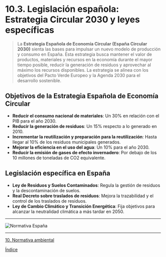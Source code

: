 # 10.3. Legislación española: Estrategia Circular 2030 y leyes específicas

> La **Estrategia Española de Economía Circular (España Circular 2030)** sienta las bases para impulsar un nuevo modelo de producción y consumo en España. Esta estrategia busca mantener el valor de productos, materiales y recursos en la economía durante el mayor tiempo posible, reducir la generación de residuos y aprovechar al máximo los recursos disponibles. La estrategia se alinea con los objetivos del Pacto Verde Europeo y la Agenda 2030 para el desarrollo sostenible.

## Objetivos de la Estrategia Española de Economía Circular
- **Reducir el consumo nacional de materiales**: Un 30% en relación con el PIB para el año 2030.
- **Reducir la generación de residuos**: Un 15% respecto a lo generado en 2010.
- **Incrementar la reutilización y preparación para la reutilización**: Hasta llegar al 10% de los residuos municipales generados.
- **Mejorar la eficiencia en el uso del agua**: Un 10% para el año 2030.
- **Reducir la emisión de gases de efecto invernadero**: Por debajo de los 10 millones de toneladas de CO2 equivalente.

## Legislación específica en España
- **Ley de Residuos y Suelos Contaminados**: Regula la gestión de residuos y la descontaminación de suelos.
- **Real Decreto sobre traslados de residuos**: Mejora la trazabilidad y el control de los traslados de residuos.
- **Ley de Cambio Climático y Transición Energética**: Fija objetivos para alcanzar la neutralidad climática a más tardar en 2050.

---

![Normativa España](/img_pisa3_3_Velazquez/ESPAÑA.png)

---

[10. Normativa ambiental](10_normativa_ambiental_Velazquez.md)

[Índice](../indice_pisa3_3_Velazquez.md)